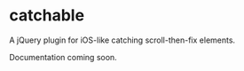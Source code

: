# catchable
A jQuery plugin for iOS-like catching scroll-then-fix elements.

Documentation coming soon.
